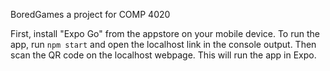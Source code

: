 BoredGames
a project for COMP 4020

First, install "Expo Go" from the appstore on your mobile device. 
To run the app, run ``npm start`` and open the localhost link in the console output.
Then scan the QR code on the localhost webpage. This will run the app in Expo.
